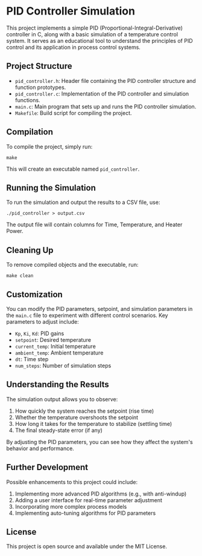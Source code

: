 # PID Controller Simulation

This project implements a simple PID (Proportional-Integral-Derivative) controller in C, along with a basic simulation of a temperature control system. It serves as an educational tool to understand the principles of PID control and its application in process control systems.

## Project Structure

- `pid_controller.h`: Header file containing the PID controller structure and function prototypes.
- `pid_controller.c`: Implementation of the PID controller and simulation functions.
- `main.c`: Main program that sets up and runs the PID controller simulation.
- `Makefile`: Build script for compiling the project.

## Compilation

To compile the project, simply run:

```
make
```

This will create an executable named `pid_controller`.

## Running the Simulation

To run the simulation and output the results to a CSV file, use:

```
./pid_controller > output.csv
```

The output file will contain columns for Time, Temperature, and Heater Power.

## Cleaning Up

To remove compiled objects and the executable, run:

```
make clean
```

## Customization

You can modify the PID parameters, setpoint, and simulation parameters in the `main.c` file to experiment with different control scenarios. Key parameters to adjust include:

- `Kp`, `Ki`, `Kd`: PID gains
- `setpoint`: Desired temperature
- `current_temp`: Initial temperature
- `ambient_temp`: Ambient temperature
- `dt`: Time step
- `num_steps`: Number of simulation steps

## Understanding the Results

The simulation output allows you to observe:

1. How quickly the system reaches the setpoint (rise time)
2. Whether the temperature overshoots the setpoint
3. How long it takes for the temperature to stabilize (settling time)
4. The final steady-state error (if any)

By adjusting the PID parameters, you can see how they affect the system's behavior and performance.

## Further Development

Possible enhancements to this project could include:

1. Implementing more advanced PID algorithms (e.g., with anti-windup)
2. Adding a user interface for real-time parameter adjustment
3. Incorporating more complex process models
4. Implementing auto-tuning algorithms for PID parameters

## License

This project is open source and available under the MIT License.